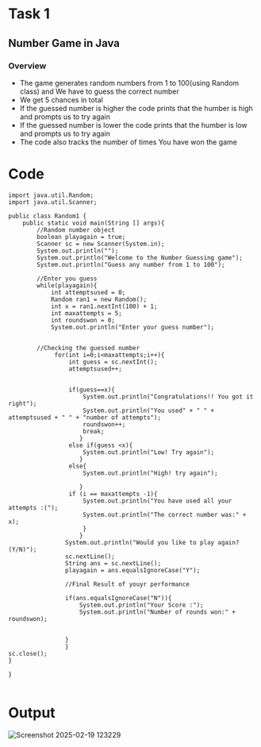 # Task 1


## Number Game in Java

### Overview

* The game generates random numbers from 1 to 100(using Random class) and We have to guess the correct number
* We get 5 chances in total
* If the guessed number is higher the code prints that the humber is high and prompts us to try again
* If the guessed number is lower the code prints that the humber is low and prompts us to try again
* The code also tracks the number of times You have won the game

# Code

```
import java.util.Random;
import java.util.Scanner;

public class Random1 {
    public static void main(String [] args){
        //Random number object
        boolean playagain = true;
        Scanner sc = new Scanner(System.in);
        System.out.println("");
        System.out.println("Welcome to the Number Guessing game");
        System.out.println("Guess any number from 1 to 100");

        //Enter you guess
        while(playagain){
            int attemptsused = 0;
            Random ran1 = new Random();
            int x = ran1.nextInt(100) + 1;
            int maxattempts = 5;
            int roundswon = 0;
            System.out.println("Enter your guess number");


        //Checking the guessed number
             for(int i=0;i<maxattempts;i++){
                 int guess = sc.nextInt();
                 attemptsused++;


                 if(guess==x){
                     System.out.println("Congratulations!! You got it right");
                     System.out.println("You used" + " " + attemptsused + " " + "number of attempts");
                     roundswon++;
                     break;
                    }
                 else if(guess <x){
                     System.out.println("Low! Try again");
                    }
                 else{
                     System.out.println("High! try again");

                    }
                 if (i == maxattempts -1){
                     System.out.println("You have used all your attempts :(");
                     System.out.println("The correct number was:" + x);
                     }
                    }
                System.out.println("Would you like to play again? (Y/N)");
                sc.nextLine();
                String ans = sc.nextLine();
                playagain = ans.equalsIgnoreCase("Y");

                //Final Result of youyr performance

                if(ans.equalsIgnoreCase("N")){
                    System.out.println("Your Score :");
                    System.out.println("Number of rounds won:" + roundswon);
                    
                    
                }
                }
sc.close(); 
}

}


```

# Output

![Screenshot 2025-02-19 123229](https://github.com/user-attachments/assets/22b0075b-2adf-42db-b636-8ab8fb990129)


